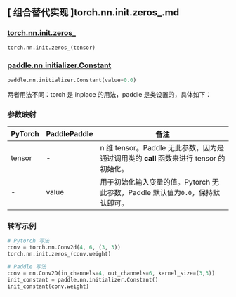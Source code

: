 ## [ 组合替代实现 ]torch.nn.init.zeros_.md

### [torch.nn.init.zeros_](https://pytorch.org/docs/stable/nn.init.html?highlight=zeros_#torch.nn.init.zeros_)

```python
torch.nn.init.zeros_(tensor)
```

### [paddle.nn.initializer.Constant](https://www.paddlepaddle.org.cn/documentation/docs/zh/api/paddle/nn/initializer/Constant_cn.html)

```python
paddle.nn.initializer.Constant(value=0.0)
```

两者用法不同：torch 是 inplace 的用法，paddle 是类设置的，具体如下：

### 参数映射
| PyTorch       | PaddlePaddle | 备注                                                   |
| ------------- | ------------ | ------------------------------------------------------ |
| tensor        | -          | n 维 tensor。Paddle 无此参数，因为是通过调用类的 __call__ 函数来进行 tensor 的初始化。    |
| -          |  value          | 用于初始化输入变量的值。Pytorch 无此参数，Paddle 默认值为`0.0`，保持默认即可。     |

### 转写示例
```python
# Pytorch 写法
conv = torch.nn.Conv2d(4, 6, (3, 3))
torch.nn.init.zeros_(conv.weight)

# Paddle 写法
conv = nn.Conv2D(in_channels=4, out_channels=6, kernel_size=(3,3))
init_constant = paddle.nn.initializer.Constant()
init_constant(conv.weight)
```
